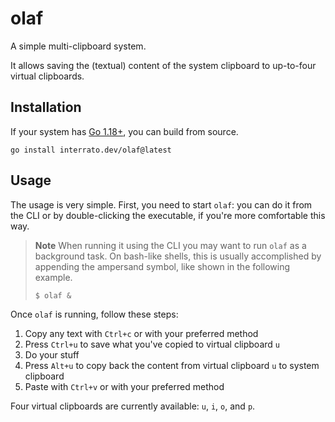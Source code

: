 # olaf

A simple multi-clipboard system.

It allows saving the (textual) content of the system clipboard to up-to-four
virtual clipboards.

## Installation

<!---
On Windows, Linux, and macOS, you can use [the pre-built binaries].
-->

If your system has [Go 1.18+], you can build from source.
```
go install interrato.dev/olaf@latest
```

## Usage

The usage is very simple. First, you need to start `olaf`: you can do it
from the CLI or by double-clicking the executable, if you're more comfortable
this way.

> **Note**
> When running it using the CLI you may want to run `olaf` as a background
> task. On bash-like shells, this is usually accomplished by appending the
> ampersand symbol, like shown in the following example.
> ```
> $ olaf &
> ```

Once `olaf` is running, follow these steps:
1. Copy any text with `Ctrl+c` or with your preferred method
2. Press `Ctrl+u` to save what you've copied to virtual clipboard `u`
3. Do your stuff
4. Press `Alt+u` to copy back the content from virtual clipboard `u` to system clipboard
5. Paste with `Ctrl+v` or with your preferred method

Four virtual clipboards are currently available: `u`, `i`, `o`, and `p`.

<!-- References -->

[the pre-built binaries]: https://github.com/BuriedInTheGround/olaf/releases "GitHub releases page for olaf"
[Go 1.18+]: https://go.dev/dl "The Go programming language downloads page"
